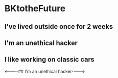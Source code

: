 # BKtotheFuture

## I've lived outside once for 2 weeks
## I'm an unethical hacker
## I like working on classic cars


<----## I'm an unethical hacker---->
